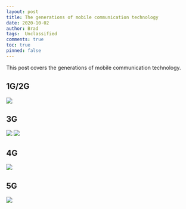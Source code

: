 ```yaml
---
layout: post
title: The generations of mobile communication technology
date: 2020-10-02
author: Brad
tags:  Unclassified
comments: true
toc: true
pinned: false
---
```


This post covers the generations of mobile communication technology.


<!-- more -->
## 1G/2G
![](https://i.imgur.com/iKeBeRK.jpg)

## 3G
![](https://i.imgur.com/0IPwLAJ.jpg)
![](https://i.imgur.com/GjxKKWB.jpg)


## 4G
![](https://i.imgur.com/7loNq4O.jpg)


## 5G
![](https://i.imgur.com/fxGL5X9.jpg)
